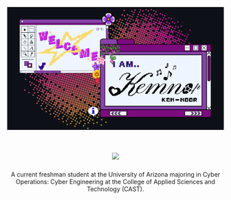 <div align="center"> <img src="https://github.com/Ronmek/Ronmek/blob/main/Github_Banner2_6_2025.png" alt="Banner of oa a retro computer window saying Welcome,  I am Kemnor!"> </div>

<h1 align="center">
    <img src="https://readme-typing-svg.herokuapp.com/?font=Fira+Code&size=80&center=true&vCenter=true&width=1100&height=70&color=8038c4&duration=4000&lines=Hi+There!+👋;+I'm+Kemnor!;" />
</h1>

<div align="center"> 
A current freshman student at the University of Arizona majoring in Cyber Operations: Cyber Engineering at the College of Applied Sciences and Technology (CAST).
<br></div>
<!--
<img src="https://github.com/Ronmek/Ronmek/blob/main/Check%20Box.png" alt="Checked box" width="15" height="15"> [![My Skills](https://skillicons.dev/icons?i=py)](https://skillicons.dev)
 <br>
<img src="https://github.com/Ronmek/Ronmek/blob/main/UNChecked%20Box.png" alt="Checked box" width="15" height="15">   <br>
[![My Skills](https://skillicons.dev/icons?i=py)](https://skillicons.dev)
  <p>Visitor count</p>
<img src="https://profile-counter.glitch.me/{RonmeK}/count.svg" alt="Visitor's Count" />
---->

